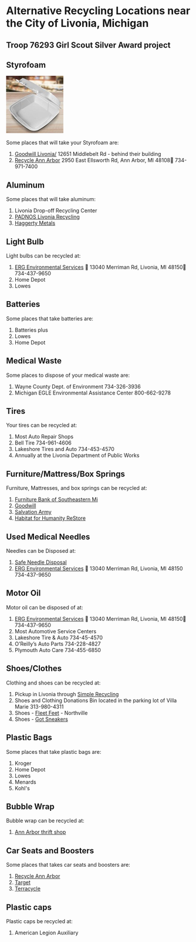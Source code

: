 # Alternative Recycling Locations near the City of Livonia, Michigan
## Troop 76293 Girl Scout Silver Award project

## Styrofoam 
<span class="section">

 <img src="./assets/images/th.jpg" alt="Styrofoam" />


Some places that will take your Styrofoam are:
1.    [Goodwill Livonia/](https://www.goodwilldetroit.org/stores/)                                                                                                                                               12651 Middlebelt Rd - behind their building                                                 
2. [Recycle Ann Arbor](https://www.recycleannarbor.org/divisions/drop-off-station)                                                                      	                                                                2950 East Ellsworth Rd, Ann Arbor, MI 48108 734-971-7400 
</span>

## Aluminum
Some places that will take aluminum:
1. Livonia Drop-off Recycling Center 
2. [PADNOS Livonia Recycling](https://www.recycleannarbor.org/divisions/drop-off-station) 
3. [Haggerty Metals](https://www.haggertymetal.com/)

## Light Bulb
 Light bulbs can be recycled at:
1. [ERG Environmental Services](https://ergenvironmental.com/environmental-services/household-hazardous-waste-drop-off/)  13040 Merriman Rd, Livonia, MI 48150 734-437-9650
2. Home Depot
3. Lowes

## Batteries
Some places that take batteries are:
1. Batteries plus
2. Lowes
3. Home Depot

## Medical Waste
Some places to dispose of your medical waste are:
1. Wayne County Dept. of Environment 734-326-3936
2. Michigan EGLE Environmental Assistance Center 800-662-9278

## Tires
Your tires can be recycled at:
1. Most Auto Repair Shops
2. Bell Tire 734-961-4606
3. Lakeshore Tires and Auto 734-453-4570
4. Annually at the Livonia Department of Public Works

## Furniture/Mattress/Box Springs
Furniture, Mattresses, and box springs can be recycled at:
1. [Furniture Bank of Southeastern Mi](https://www.furniture-bank.org/donate/#donate-furniture)
2. [Goodwill](https://www.goodwillsemi.org/donate/donate-your-goods/)
3. [Salvation Army](https://satruck.org/donate/choose)
4. [Habitat for Humanity ReStore](https://www.habitat.org/restores/donate-goods)

## Used Medical Needles
Needles can be Disposed at:
1. [Safe Needle Disposal](https://safeneedledisposal.org/#google_vignette)
2. [ERG Environmental Services](https://ergenvironmental.com/environmental-services/household-hazardous-waste-drop-off/)  13040 Merriman Rd, Livonia, MI 48150 734-437-9650

## Motor Oil
Motor oil can be disposed of at:
1. [ERG Environmental Services](https://ergenvironmental.com/environmental-services/household-hazardous-waste-drop-off/)  13040 Merriman Rd, Livonia, MI 48150 734-437-9650 
2. Most Automotive Service Centers
3. Lakeshore Tire & Auto 734-45-4570
4. O’Reilly’s Auto Parts 734-228-4827
5. Plymouth Auto Care 734-455-6850

## Shoes/Clothes
Clothing and shoes can be recycled at:
1. Pickup in Livonia through [Simple Recycling](https://simplerecycling.com/)
2. Shoes and Clothing Donations Bin located in the parking lot of Villa Marie 313-980-4311
3. Shoes - [Fleet Feet](https://www.fleetfeet.com/s/semichigan/locations/northville?srsltid=AfmBOopWo4-EiYxkW45UmuPPtsyPVT-AeXYjTwxtDwhoy7YhAWjfyoEX) - Northville
4. Shoes - [Got Sneakers](http://www.gotsneakers.com)

## Plastic Bags
Some places that take plastic bags are:
1. Kroger
2. Home Depot
3. Lowes
4. Menards
5. Kohl's

## Bubble Wrap
Bubble wrap can be recycled at:
1. [Ann Arbor thrift shop](https://annarborthriftshop.org/)

## Car Seats and Boosters
Some places that takes car seats and boosters are:
1. [Recycle Ann Arbor](https://www.recycleannarbor.org/a-z-recycling-guide?page=1)
2. [Target](https://www.target.com/c/car-seat-trade-in-event-faq/-/N-ln7zc)
3. [Terracycle](https://shop.terracycle.com/en-US/products/baby-gear-zero-waste-pallet)

## Plastic caps
Plastic caps be recycled at:
1. American Legion Auxiliary
